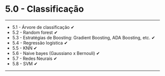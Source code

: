 # 5.0 - Classificação
---

* 5.1 - Árvore de classificação ✔
* 5.2 - Random forest ✔
* 5.3 - Estratégias de Boosting: Gradient Boosting, ADA Boosting, etc. ✔
* 5.4 - Regressão logística ✔
* 5.5 - KNN ✔
* 5.6 - Naive bayes (Gaussiano x Bernouli) ✔
* 5.7 - Redes Neurais ✔
* 5.8 - SVM ✔

---
